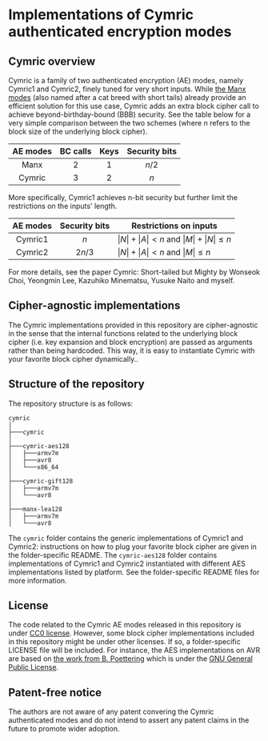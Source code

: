 # Implementations of Cymric authenticated encryption modes

## Cymric overview
Cymric is a family of two authenticated encryption (AE) modes, namely Cymric1 and Cymric2, finely tuned for very short inputs.
While [the Manx modes](https://github.com/aadomn/manx_ae) (also named after a cat breed with short tails) already provide an efficient solution for this use case, Cymric adds an extra block cipher call to achieve beyond-birthday-bound (BBB) security.
See the table below for a very simple comparison between the two schemes (where $n$ refers to the block size of the underlying block cipher).

| AE modes   | BC calls | Keys  | Security bits |
| :--------: | :------: | :---: | :-----------: |
| Manx       |     2    |   1   |     $n/2$     |
| Cymric     |     3    |   2   |      $n$      |

More specifically, Cymric1 achieves n-bit security but further limit the restrictions on the inputs' length.

| AE modes   | Security bits |            Restrictions on inputs               |
| :--------: | :-----------: | ------------------------------------------------|
| Cymric1    |      $n$      | $\|N\| + \|A\| < n$ and $\|M\| + \|N\| \leq n$  |
| Cymric2    |     $2n/3$    | $\|N\| + \|A\| < n$ and $\|M\| \leq n$          |

For more details, see the paper Cymric: Short-tailed but Mighty by Wonseok Choi, Yeongmin Lee, Kazuhiko Minematsu, Yusuke Naito and myself.

## Cipher-agnostic implementations

The Cymric implementations provided in this repository are cipher-agnostic in the sense that the internal functions related to the underlying block cipher (i.e. key expansion and block encryption) are passed as arguments rather than being hardcoded.
This way, it is easy to instantiate Cymric with your favorite block cipher dynamically..

## Structure of the repository

The repository structure is as follows:

```
cymric
│
├───cymric
│   
├───cymric-aes128
│   ├───armv7m
│   ├───avr8
│   └───x86_64
│   
├───cymric-gift128
│   ├───armv7m
│   └───avr8
│   
├───manx-lea128
│   ├───armv7m
│   └───avr8
```

The `cymric` folder contains the generic implementations of Cymric1 and Cymric2: instructions on how to plug your favorite block cipher are given in the folder-specific README.
The `cymric-aes128` folder contains implementations of Cymric1 and Cymric2 instantiated with different AES implementations listed by platform. See the folder-specific README files for more information.

## License

The code related to the Cymric AE modes released in this repository is under [CC0 license](https://creativecommons.org/publicdomain/zero/1.0/deed.en).
However, some block cipher implementations included in this repository might be under other licenses. If so, a folder-specific LICENSE file will be included. For instance, the AES implementations on AVR are based on [the work from B. Poettering](http://point-at-infinity.org/avraes/) which is under the [GNU General Public License](https://www.gnu.org/licenses/gpl-3.0.html).

## Patent-free notice
The authors are not aware of any patent convering the Cymric authenticated modes and do not intend to assert any patent claims in the future to promote wider adoption.
